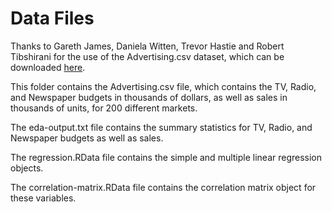 # Data Files

Thanks to Gareth James, Daniela Witten, Trevor Hastie and Robert Tibshirani for the use of the Advertising.csv dataset, which can be downloaded [here](http://www-bcf.usc.edu/~gareth/ISL/Advertising.csv).

This folder contains the Advertising.csv file, which contains the TV, Radio, and Newspaper budgets in thousands of dollars, as well as sales in thousands of units, for 200 different markets. 

The eda-output.txt file contains the summary statistics for TV, Radio, and Newspaper budgets as well as sales. 

The regression.RData file contains the simple and multiple linear regression objects. 

The correlation-matrix.RData file contains the correlation matrix object for these variables. 